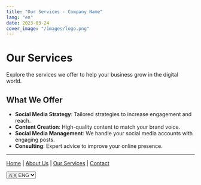 ```yaml
---
title: "Our Services - Company Name"
lang: "en"
date: 2023-03-24
cover_image: "/images/logo.png"
---
```


# Our Services

Explore the services we offer to help your business grow in the digital world.

## What We Offer

- **Social Media Strategy**: Tailored strategies to increase engagement and reach.
- **Content Creation**: High-quality content to match your brand voice.
- **Social Media Management**: We handle your social media accounts with engaging posts.
- **Consulting**: Expert advice to improve your online presence.

---

[Home](index.md) | [About Us](chi-siamo.md) | [Our Services](servizi.md) | [Contact](contatti.md)

<!-- Language switch -->
<div class="language-selector">
    <select onchange="location = this.value;">
        <option value="servizi.md">🇮🇹 ITA</option>
        <option value="servizi-en.md" selected>🇬🇧 ENG</option>
        <option value="servizi-no.md">🇳🇴 NOR</option>
    </select>
</div>
